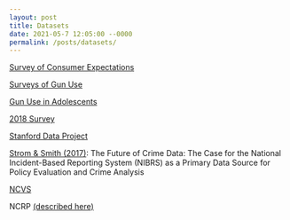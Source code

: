 ```yaml
---
layout: post
title: Datasets
date: 2021-05-7 12:05:00 --0000
permalink: /posts/datasets/
---
```


[Survey of Consumer Expectations](https://www.newyorkfed.org/microeconomics/sce#/)

[Surveys of Gun Use](https://www.ncbi.nlm.nih.gov/pmc/articles/PMC1730664/)

[Gun Use in Adolescents](https://jamanetwork.com/journals/jamapediatrics/fullarticle/485678)

[2018 Survey](https://www2.southeastern.edu/orgs/ijae/index_files/IJAE%20SEPT%202019%20GIUS%20Self%20Defense%20Study%20DEC-19-2019.pdf)

[Stanford Data Project](https://openpolicing.stanford.edu/)

[Strom & Smith (2017)](https://ccjs.umd.edu/sites/ccjs.umd.edu/files/pubs/1COMPLIANT-Strom%2C%20K.%20%26%20Smith%2C%20E.%20%282017%29.%20The%20future%20of%20crime%20data%20the%20case%20for%20the%20national%20incident-based%20reporting%20system%20%28NIBRS%29.pdf): The Future of Crime Data: The Case for the National Incident-Based Reporting System (NIBRS) as a Primary Data Source for Policy Evaluation and Crime Analysis

[NCVS](https://www.icpsr.umich.edu/web/NACJD/series/95)

NCRP [(described here)](https://intranet.weatherhead.case.edu/document-upload/docs/1665.pdf)